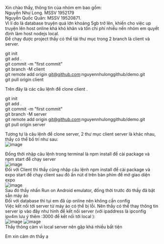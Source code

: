Xin chào thầy, thông tin của nhóm em bao gồm:  
Nguyễn Như Long. MSSV 1952179  
Nguyễn Quốc Quân: MSSV 19520871.  
Vì lí do là database truyện quá lớn khoảng 5gb trở lên, khiến cho việc up truyện lên host online khá khó khăn và tốn chi phí nhiều nến nhóm em quyết định làm host nodejs local.  
Để chạy được project thầy có thể tải thư mục trong 2 branch là client và server.  
  
git init  
git add .  
git commit -m "first commit"  
git branch -M client  
git remote add origin git@github.com:nguyennhulonggithub/demo.git  
git pull origin client  
  
Trên đây là các câu lệnh để clone client  .
  
git init  
git add .  
git commit -m "first commit"  
git branch -M server  
git remote add origin git@github.com:nguyennhulonggithub/demo.git  
git pull origin server  
  
Tương tự là câu lệnh để clone server, 2 thư mục client server là khác nhau, thầy có thể bố trí như sau:   
![image](https://user-images.githubusercontent.com/80632602/148716509-9cbecc56-96b6-440f-bc6a-8d7954705cac.png)  

Đồng thời nhập câu lệnh trong terminal là npm install để cài package và npm start để chạy server   
![image](https://user-images.githubusercontent.com/80632602/148716022-6241be80-f61f-4924-933b-a6b8f8aca41b.png)   
Đối với Client thì thầy cũng nhập câu lệnh npm install để cài package và expo start để chạy client sau đó ấn nút d trên bàn phím để mở giao diện expo  
![image](https://user-images.githubusercontent.com/80632602/148716182-c41e9285-c115-4d8a-99c9-f5a18d3b03d2.png)  
Sau đó thầy nhấn Run on Android emulator, đồng thời trước đó thầy đã bật sẵn máy ảo  
Đối với database thì tụi em đã úp online nên không cần config  
Việc kết nối tới server từ máy ảo có thể bị lỗi. Nên thầy có thể thay thông tin server ip vào đây như hình để kết nối server (với ipaddress là ipconfig ipv4m lưu ý thêm :3000 để kết nối tới local ):  
![image](https://user-images.githubusercontent.com/80632602/148716312-46f3ce5a-1d56-4f68-ac8d-3aba79e2db39.png)
![image](https://user-images.githubusercontent.com/80632602/148716336-a663bbf7-bd51-48fc-b614-84c74bf00db9.png)  
Thầy thông cảm vì local server nên gặp khá nhiều bất tiện   

Em xin cảm ơn thầy ạ
